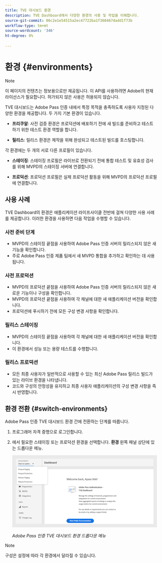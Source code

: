 ```yaml
---
title: TVE 대시보드 환경
description: TVE Dashboard에서 다양한 환경의 사용 및 작업을 이해합니다.
source-git-commit: 06c2e1e54515a2ec47722ba1f360467dadd1f73b
workflow-type: tm+mt
source-wordcount: '346'
ht-degree: 0%

---
```


# 환경 {#environments}

>[!NOTE]
>
>이 페이지의 컨텐츠는 정보용으로만 제공됩니다. 이 API를 사용하려면 Adobe의 현재 라이선스가 필요합니다. 허가되지 않은 사용은 허용되지 않습니다.

TVE 대시보드는 Adobe Pass 인증 내에서 특정 목적을 충족하도록 사용자 지정된 다양한 환경을 제공합니다. 두 가지 기본 환경이 있습니다.

* **프리쿠알**: 사전 검증 환경은 프로덕션에 배포하기 전에 새 빌드를 준비하고 테스트하기 위한 테스트 환경 역할을 합니다.

* **릴리스**: 릴리스 환경은 제작을 위해 완성되고 테스트된 빌드를 호스팅합니다.

각 환경에는 두 개의 서로 다른 프로필이 있습니다.

* **스테이징**: 스테이징 프로필은 라이브로 전환되기 전에 통합 테스트 및 유효성 검사를 위해 MVPD의 스테이징 서버에 연결합니다.

* **프로덕션**: 프로덕션 프로필은 실제 프로덕션 활동을 위해 MVPD의 프로덕션 프로필에 연결합니다.

## 사용 사례

TVE Dashboard의 환경은 애플리케이션 라이프사이클 전반에 걸쳐 다양한 사용 사례를 제공합니다. 이러한 환경을 사용하면 다음 작업을 수행할 수 있습니다.

### 사전 준비 단계

* MVPD의 스테이징 끝점을 사용하여 Adobe Pass 인증 서버의 릴리스되지 않은 새 기능을 확인합니다.
* 주로 Adobe Pass 인증 제품 팀에서 새 MVPD 통합을 추가하고 확인하는 데 사용됩니다.

### 사전 프로덕션

* MVPD의 프로덕션 끝점을 사용하여 Adobe Pass 인증 서버의 릴리스되지 않은 새로운 기능이나 구성을 확인합니다.
* MVPD의 프로덕션 끝점을 사용하여 각 채널에 대한 새 애플리케이션 버전을 확인합니다.
* 프로덕션에 푸시하기 전에 모든 구성 변경 사항을 확인합니다.

### 릴리스 스테이징

* MVPD의 스테이징 끝점을 사용하여 각 채널에 대한 새 애플리케이션 버전을 확인합니다.
* 이 환경에서 성능 또는 용량 테스트를 수행합니다.

### 릴리스 프로덕션

* 모든 최종 사용자가 일반적으로 사용할 수 있는 최신 Adobe Pass 릴리스 빌드가 있는 라이브 환경을 나타냅니다.
* 코드와 구성의 안정성을 유지하고 최종 사용자 애플리케이션의 구성 변경 사항을 즉시 반영합니다.

## 환경 전환 {#switch-environments}

Adobe Pass 인증 TVE 대시보드 환경 간에 전환하는 단계를 따릅니다.

1. 프로그래머 자격 증명으로 로그인합니다.
1. 에서 필요한 스테이징 또는 프로덕션 환경을 선택합니다. **환경** 왼쪽 패널 상단에 있는 드롭다운 메뉴.

   ![TVE 대시보드 환경 드롭다운](assets/tve-dashboard-env.png)

   *Adobe Pass 인증 TVE 대시보드 환경 드롭다운 메뉴*

>[!NOTE]
>
> 구성은 설정에 따라 각 환경에서 달라질 수 있습니다.

